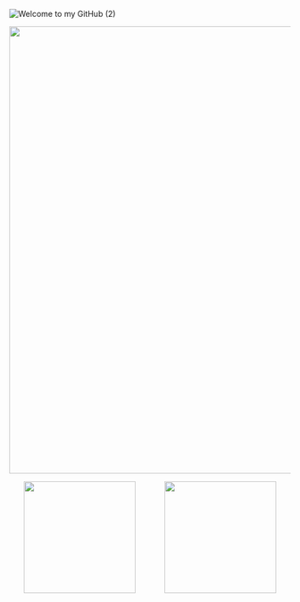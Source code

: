 
![Welcome to my GitHub (2)](https://github.com/KalleHahl/KalleHahl/assets/101662318/9e82708f-d44f-4992-88b8-bd33fa2c3540)

<p align="center">
 <img width=800 src="https://64.media.tumblr.com/b96fdae6bfec199b697fbf0b6ae9f08f/tumblr_othmdrpkFc1r6ja9oo1_500.gif"/>
</p>

<p align="center">
  <a href="https://github.com/KalleHahl/KalleHahl" style="display: flex; align-items: center; justify-content: space-around;">
    <img height="200" src="https://github-readme-stats.vercel.app/api?username=KalleHahl&show_icons=true&theme=blue-green" />
    <img height="200" src="https://github-readme-stats.vercel.app/api/top-langs/?username=KalleHahl&theme=blue-green&layout=compact&height=800" />
  </a>
</p>



<!---[![spotify-github-profile](https://spotify-github-profile.vercel.app/api/view?uid=jallukallu123&cover_image=true&theme=compact&show_offline=false&background_color=000000&interchange=false)](https://github.com/kittinan/spotify-github-profile)
